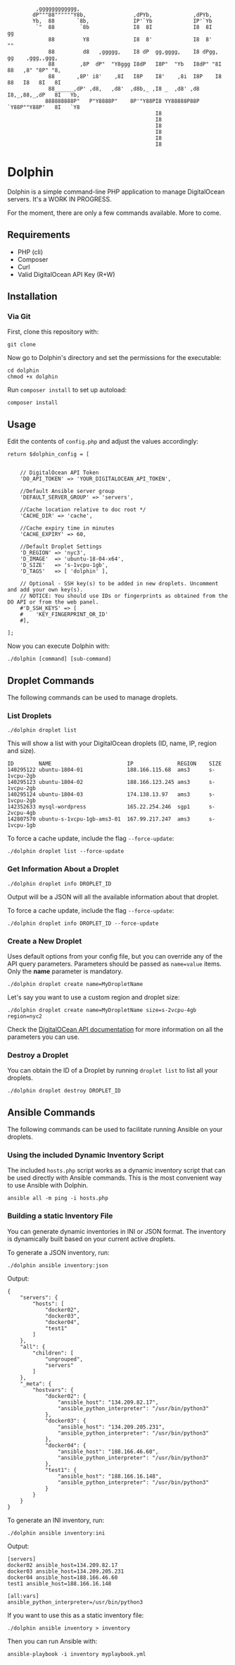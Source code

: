 ```
         ,gggggggggggg,                                                                    
        dP"""88""""""Y8b,               ,dPYb,             ,dPYb,                        
        Yb,  88       `8b,              IP'`Yb             IP'`Yb                        
         `"  88        `8b              I8  8I             I8  8I      gg                
             88         Y8              I8  8'             I8  8'      ""                
             88         d8   ,ggggg,    I8 dP  gg,gggg,    I8 dPgg,    gg    ,ggg,,ggg,  
             88        ,8P  dP"  "Y8ggg I8dP   I8P"  "Yb   I8dP" "8I   88   ,8" "8P" "8, 
             88       ,8P' i8'    ,8I   I8P    I8'    ,8i  I8P    I8   88   I8   8I   8I 
             88______,dP' ,d8,   ,d8'  ,d8b,_ ,I8 _  ,d8' ,d8     I8,_,88,_,dP   8I   Yb,
            888888888P"   P"Y8888P"    8P'"Y88PI8 YY88888P88P     `Y88P""Y88P'   8I   `Y8
                                               I8                                        
                                               I8                                        
                                               I8                                        
                                               I8                                        
                                               I8                                        
                                               I8                                        
```

# Dolphin

Dolphin is a simple command-line PHP application to manage DigitalOcean servers. It's a WORK IN PROGRESS.

For the moment, there are only a few commands available. More to come.

## Requirements

- PHP (cli)
- Composer
- Curl
- Valid DigitalOcean API Key (R+W)

## Installation

### Via Git
First, clone this repository with:

```
git clone
```

Now go to Dolphin's directory and set the permissions for the executable:

```
cd dolphin
chmod +x dolphin
```

Run `composer install` to set up autoload:

```
composer install
```

## Usage

Edit the contents of `config.php` and adjust the values accordingly:

```
return $dolphin_config = [


    // DigitalOcean API Token
    'DO_API_TOKEN' => 'YOUR_DIGITALOCEAN_API_TOKEN',

    //Default Ansible server group
    'DEFAULT_SERVER_GROUP' => 'servers',

    //Cache location relative to doc root */
    'CACHE_DIR' => 'cache',

    //Cache expiry time in minutes
    'CACHE_EXPIRY' => 60,

    //Default Droplet Settings
    'D_REGION' => 'nyc3',
    'D_IMAGE'  => 'ubuntu-18-04-x64',
    'D_SIZE'   => 's-1vcpu-1gb',
    'D_TAGS'   => [ 'dolphin' ],

    // Optional - SSH key(s) to be added in new droplets. Uncomment and add your own key(s).
    // NOTICE: You should use IDs or fingerprints as obtained from the DO API or from the web panel.
    #'D_SSH_KEYS' => [
    #    'KEY_FINGERPRINT_OR_ID'
    #],

];
```

Now you can execute Dolphin with:

```
./dolphin [command] [sub-command]
```


## Droplet Commands

The following commands can be used to manage droplets.

### List Droplets

```command
./dolphin droplet list
```

This will show a list with your DigitalOcean droplets (ID, name, IP, region and size).

```
ID        NAME                        IP              REGION    SIZE
140295122 ubuntu-1804-01              188.166.115.68  ams3      s-1vcpu-2gb
140295123 ubuntu-1804-02              188.166.123.245 ams3      s-1vcpu-2gb
140295124 ubuntu-1804-03              174.138.13.97   ams3      s-1vcpu-2gb
142352633 mysql-wordpress             165.22.254.246  sgp1      s-2vcpu-4gb
142807570 ubuntu-s-1vcpu-1gb-ams3-01  167.99.217.247  ams3      s-1vcpu-1gb
```

To force a cache update, include the flag `--force-update`:

```
./dolphin droplet list --force-update
```


### Get Information About a Droplet

```
./dolphin droplet info DROPLET_ID
```

Output will be a JSON will all the available information about that droplet.

To force a cache update, include the flag `--force-update`:

```
./dolphin droplet info DROPLET_ID --force-update
```


### Create a New Droplet
Uses default options from your config file, but you can override any of the API query parameters.
Parameters should be passed as `name=value` items. Only the **name** parameter is mandatory.

```
./dolphin droplet create name=MyDropletName
```

Let's say you want to use a custom region and droplet size:

```
./dolphin droplet create name=MyDropletName size=s-2vcpu-4gb region=nyc2
```

Check the [DigitalOCean API documentation](https://developers.digitalocean.com/documentation/v2/#create-a-new-droplet) for more information on all the parameters you can use.

### Destroy a Droplet
You can obtain the ID of a Droplet by running `droplet list` to list all your droplets.

```
./dolphin droplet destroy DROPLET_ID
```


## Ansible Commands

The following commands can be used to facilitate running Ansible on your droplets.

### Using the included Dynamic Inventory Script

The included `hosts.php` script works as a dynamic inventory script that can be used directly with Ansible commands.
This is the most convenient way to use Ansible with Dolphin.


```
ansible all -m ping -i hosts.php
```


### Building a static Inventory File

You can generate dynamic inventories in INI or JSON format. The inventory is dynamically built based on your current active droplets.

To generate a JSON inventory, run:

`./dolphin ansible inventory:json`

Output:

```
{
    "servers": {
        "hosts": [
            "docker02",
            "docker03",
            "docker04",
            "test1"
        ]
    },
    "all": {
        "children": [
            "ungrouped",
            "servers"
        ]
    },
    "_meta": {
        "hostvars": {
            "docker02": {
                "ansible_host": "134.209.82.17",
                "ansible_python_interpreter": "/usr/bin/python3"
            },
            "docker03": {
                "ansible_host": "134.209.205.231",
                "ansible_python_interpreter": "/usr/bin/python3"
            },
            "docker04": {
                "ansible_host": "188.166.46.60",
                "ansible_python_interpreter": "/usr/bin/python3"
            },
            "test1": {
                "ansible_host": "188.166.16.148",
                "ansible_python_interpreter": "/usr/bin/python3"
            }
        }
    }
}

```


To generate an INI inventory, run:

`./dolphin ansible inventory:ini`

Output:

```
[servers]
docker02 ansible_host=134.209.82.17
docker03 ansible_host=134.209.205.231
docker04 ansible_host=188.166.46.60
test1 ansible_host=188.166.16.148

[all:vars]
ansible_python_interpreter=/usr/bin/python3
```

If you want to use this as a static inventory file:

```
./dolphin ansible inventory > inventory
```


Then you can run Ansible with:

```
ansible-playbook -i inventory myplaybook.yml
```
